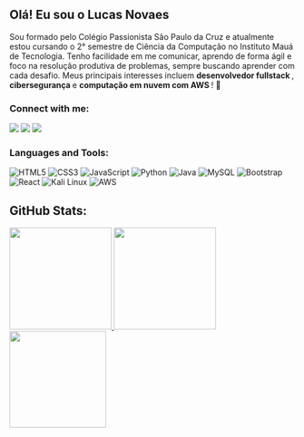 ## Olá! Eu sou o Lucas Novaes

<p> Sou formado pelo Colégio Passionista São Paulo da Cruz e atualmente estou cursando o 2° semestre de Ciência da Computação no Instituto Mauá de Tecnologia. Tenho facilidade em me comunicar, aprendo de forma ágil e foco na resolução produtiva de problemas, sempre buscando aprender com cada desafio. Meus principais interesses incluem <strong> desenvolvedor fullstack </strong>, <strong> cibersegurança </strong> e <strong> computação em nuvem com AWS </strong>! 🚀 <p>

### Connect with me:

<a href = "https://www.linkedin.com/in/lucas-novaes-08ab3127b/" target="_blank"><img src="https://img.shields.io/badge/-LinkedIn-%230077B5?style=for-the-badge&logo=linkedin&logoColor=white" target="_blank"></a> 
<a href = "mailto:lucasnovaesdesaferreira@gmail.com" target="_blank"><img src="https://img.shields.io/badge/-Gmail-%23333?style=for-the-badge&logo=gmail&logoColor=white" target="_blank"></a>
<a href = "https://www.instagram.com/lucas_novaess/" target="_blank"><img src="https://img.shields.io/badge/-Instagram-%23E4405F?style=for-the-badge&logo=instagram&logoColor=white" target="_blank"></a>

### Languages and Tools:

![HTML5](https://img.shields.io/badge/-HTML5-E34F26?style=for-the-badge&logo=html5&logoColor=white)
![CSS3](https://img.shields.io/badge/-CSS3-1572B6?style=for-the-badge&logo=css3)
![JavaScript](https://img.shields.io/badge/-JavaScript-F7DF1E?style=for-the-badge&logo=javascript&logoColor=black)
![Python](https://img.shields.io/badge/-Python-3776AB?style=for-the-badge&logo=python&logoColor=white)
![Java](https://img.shields.io/badge/Java-ED272C?style=for-the-badge&logo=java&logoColor=white) 
![MySQL](https://img.shields.io/badge/-MySQL-063666?style=for-the-badge&logo=mysql&logoColor=white)
![Bootstrap](https://img.shields.io/badge/Bootstrap-563D7C?style=for-the-badge&logo=bootstrap&logoColor=white)
![React](https://img.shields.io/badge/React-20232A?style=for-the-badge&logo=react&logoColor=61DAFB)
![Kali Linux](https://img.shields.io/badge/Kali%20Linux-0E0029?style=for-the-badge&logo=kali-linux&logoColor=white)
![AWS](https://img.shields.io/badge/AWS-232F3F?style=for-the-badge&logo=amazon-aws&logoColor=white)

## GitHub Stats:

<div>
  <a href="https://github.com/Lucasnovaess">
    <img height="180em" src="https://github-readme-stats.vercel.app/api?username=Lucasnovaess&show_icons=true&theme=tokyonight&include_all_commits=true&count_private=true"/>
  </a>
  <img height="180em" src="https://github-readme-stats.vercel.app/api/top-langs/?username=Lucasnovaess&layout=compact&langs_count=16&theme=tokyonight"/>
  <img height="170em" src="https://streak-stats.demolab.com/?user=Lucasnovaess&theme=tokyonight"/>
</div>


